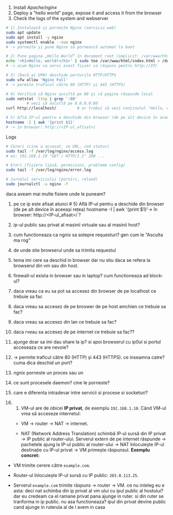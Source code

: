 
1. Install _Apache/nginx_ 
2. Deploy a "hello world" page, expose it and access it from the browser
3. Check the logs of the system and webserver

```bash
# 1) Instalează și pornește Nginx (serviciu web)
sudo apt update
sudo apt install -y nginx
sudo systemctl enable --now nginx
# -> pornește și pune Nginx să pornească automat la boot

# 2) Pune pagina „Hello World” în document root (implicit: /var/www/html)
echo '<h1>Hello, world!</h1>' | sudo tee /var/www/html/index.html > /dev/null
# -> acum Nginx va servi acest fișier ca răspuns pentru http://IP/

# 3) (Dacă ai UFW) deschide porturile HTTP/HTTPS
sudo ufw allow 'Nginx Full'
# -> permite traficul către 80 (HTTP) și 443 (HTTPS)

# 4) Verifică că Nginx ascultă pe 80 și că pagina răspunde local
sudo netstat -ltnp | grep ':80'
         # vezi că ascultă pe 0.0.0.0:80
curl http://localhost/         # ar trebui să vezi conținutul "Hello, world!"

# 5) Află IP-ul pentru a deschide din browser (de pe alt device în aceeași rețea)
hostname -I | awk '{print $1}'
# -> în browser: http://<IP-ul_afisat>/

```

Logs

```bash
# Cereri (cine a accesat, ce URL, cod status)
sudo tail -f /var/log/nginx/access.log
# ex: 192.168.1.10 "GET / HTTP/1.1" 200 ...

# Erori (fișiere lipsă, permisiuni, probleme config)
sudo tail -f /var/log/nginx/error.log

# Jurnalul serviciului (porniri, reload)
sudo journalctl -u nginx -f

```

daca aveam mai multe fisiere unde le puneam?



1. pe ce ip este afisat atunci # 5) Află IP-ul pentru a deschide din browser (de pe alt device în aceeași rețea) hostname -I | awk '{print $1}'-> în browser: http://<IP-ul_afisat>/ ?
2. ip-ul public sau privat al masinii virtuale sau al masinii host? 
3. cum functioneaza ca ngnix sa astepre requesturi? gen cum le "Asculta ma rog"
4. de unde stie browserul unde sa trimita requestul
5. tema imi cere sa deschid in browser dar nu stiu daca se refera la browserul din vm sau din host.
6. firewall-ul exista in browser sau in laptop? cum functioneaza ad block-ul?
7. daca vreau ca eu sa pot sa  accesez din browser de pe localhost ce trebuie sa fac
8. daca vreau sa accesez de pe broswer de pe host amchien ce trebuie sa fac?
9. daca vreau sa accesez din lan ce trebuie sa fac?
10. daca rveau sa accesez de pe internet ce trebuie sa fac??
11. ajunge doar sa imi dau share la ip? si apoi browserul cu ip0ul si portul acceseaza ce are nevoie?
12.  -> permite traficul către 80 (HTTP) și 443 (HTTPS). ce inseamna catre? cuma dica deschid un port?
13. ngnix porneste un proces sau un 
14. ce sunt procesele daemon? cine le porneste? 
15. care e diferenta intradevar intre servicii si procese si socketuri?
16. 1. VM-ul are de obicei **IP privat**, de exemplu `192.168.1.10`.
    Când VM-ul vrea să acceseze internetul:
    
    - VM → router → NAT → internet.
        
    - NAT (Network Address Translation) schimbă IP-ul sursă din IP privat → IP public al router-ului.
        Serverul extern de pe internet răspunde → pachetele ajung la IP-ul public al router-ului → NAT înlocuiește IP-ul destinație cu IP-ul privat → VM primește răspunsul.
**Exemplu concret:**

- VM trimite cerere către `example.com`.
    
- Router-ul înlocuiește IP-ul sursă cu IP public: `203.0.113.25`.
    
- Serverul `example.com` trimite răspuns → router → VM.
ce nu inteleg eu e asta: deci nat schimba din ip privat al vm ului cu ipul public al hostului? dar eu credeam ca el ramane privat pana ajunge in ruter. si din ruter se tranforma in ip public. nu asa functioneaza? ipul din privat devine public cand ajunge in ruterula al de l avem in casa